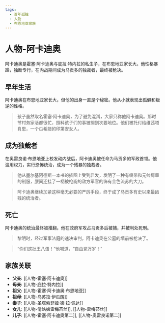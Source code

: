 ```yaml
---
tags:
  - 百年孤独
  - 人物
  - 布恩地亚家族
---
```


# 人物-阿卡迪奥

阿卡迪奥是霍塞·阿卡迪奥与庇拉·特内拉的私生子，在布恩地亚家长大。他性格暴躁，独断专行，在内战期间成为马贡多的独裁者，最终被枪决。

## 早年生活

阿卡迪奥在布恩地亚家长大，但他的出身一直是个秘密。他从小就表现出孤僻和叛逆的性格。

> 孩子虽然取名霍塞·阿卡迪奥，为了避免混淆，大家只称他阿卡迪奥。那时节村务家活都很忙，照料孩子们的事被搁到次要地位。他们被托付给维茜塔肖恩，一个瓜希腊的印第安女人。

## 成为独裁者

在奥雷良诺·布恩地亚上校发动内战后，阿卡迪奥被任命为马贡多的军政首领。他滥用权力，实行恐怖统治，成为一个残暴的独裁者。

> 他从墨尔基阿德斯一本书的插图上受到启发，发明了一种有绶带和元帅肩章的制服，腰间还挂了一柄被枪毙的敌方军官的饰有金色流苏的大刀。

> 阿卡迪奥继续加紧这种毫无必要的严厉手段，终于成了马贡多有史以来最凶残的统治者。

## 死亡

阿卡迪奥的统治最终被推翻，他在政府军攻占马贡多后被捕，并被判处死刑。

> 黎明时，经过军事法庭的速决审判，阿卡迪奥在公墓的墙前被枪决了。

> “你们这批王八蛋！”他喊道，“自由党万岁！”

## 家族关联

*   **父亲:** [[人物-霍塞·阿卡迪奥]]
*   **母亲:** [[人物-庇拉·特内拉]]
*   **祖父:** [[人物-霍塞·阿卡迪奥·布恩地亚]]
*   **祖母:** [[人物-乌苏拉·伊瓜朗]]
*   **妻子:** [[人物-圣塔索菲娅·德·拉·佩达]]
*   **女儿:** [[人物-俏姑娘雷梅苔丝]], [[人物-雷梅苔丝]]
*   **儿子:** [[人物-霍塞·阿卡迪奥第二]], [[人物-奥雷良诺第二]]
